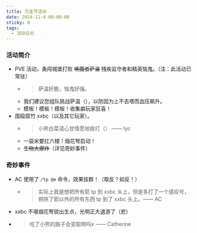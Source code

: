 ```yaml
---
title: 万圣节活动
date: 2024-11-4 00:00:00
sticky: 0
tags:
  - 活动日志
---
```


### 活动简介

- PVE 活动，勇闯城堡打败 ~~唤魔者萨温~~ 残疾监守者和精英恼鬼。（注：此活动已常驻）
  - > 萨温好脆，恼鬼好强。
  - 我们建议您组队挑战萨温（），以防因为上不去塔而血压飙升。
  - 模板！模板！模板！收集癖玩家狂喜！
- 围殴腐竹 xxbc（以及其它玩家）。
  - > 小熊白菜请心甘情愿地挨打（） —— lyc
  - 一袋米要扛六楼！烟花弩启动！
  - ~~生物大爆炸~~（详见奇妙事件）

### 奇妙事件

- AC 使用了 `/tp @e` 命令，效果拔群！（取反？如反！）
  - > 实际上我是想把所有箭 tp 到 xxbc 头上，但是多打了一个感叹号，把除了箭以外的所有东西 tp 到了 xxbc 头上。—— AC
- xxbc 不堪烟花弩锁出生点，光明正大退游了（悲）
- > 吃了小熊的脑子会变聪明吗x —— Catherine

